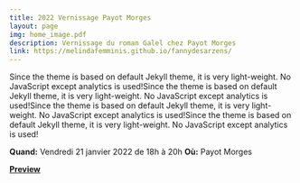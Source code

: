```yaml
---
title: 2022 Vernissage Payot Morges
layout: page
img: home_image.pdf
description: Vernissage du roman Galel chez Payot Morges
link: https://melindafemminis.github.io/fannydesarzens/
---
```


Since the theme is based on default Jekyll theme, it is very light-weight. No JavaScript except analytics is used!Since the theme is based on default Jekyll theme, it is very light-weight. No JavaScript except analytics is used!Since the theme is based on default Jekyll theme, it is very light-weight. No JavaScript except analytics is used!Since the theme is based on default Jekyll theme, it is very light-weight. No JavaScript except analytics is used!

**Quand:** Vendredi 21 janvier 2022 de 18h à 20h
**Où:** Payot Morges


[**Preview**]({{page.link}})